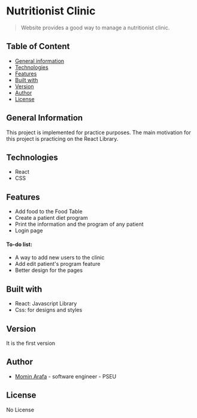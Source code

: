 # Nutritionist Clinic
> Website provides a good way to manage a nutritionist clinic.

## Table of Content
* [General information](#general-information)
* [Technologies](#technologies)
* [Features](#features)
* [Built with](#built-with)
* [Version](#version)
* [Author](#author)
* [License](#license)

## General Information
This project is implemented for practice purposes. The main motivation for this project is practicing on the React Library.

## Technologies
* React
* CSS

## Features 
* Add food to the Food Table
* Create a patient diet program 
* Print the information and the program of any patient 
* Login page

#### To-do list:
* A way to add new users to the clinic 
* Add edit patient's program feature
* Better design for the pages

## Built with
 * React: Javascript Library
 * Css: for designs and styles

## Version
 It is the first version

## Author
* [Momin Arafa](mailto:cp.momen@gmail.com) - software engineer - PSEU 

## License
No License